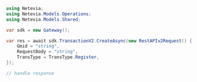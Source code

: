 <!-- Start SDK Example Usage -->


```csharp
using Netevia;
using Netevia.Models.Operations;
using Netevia.Models.Shared;

var sdk = new Gateway();

var res = await sdk.TransactionV2.CreateAsync(new RestAPIv2Request() {
    Gmid = "string",
    RequestBody = "string",
    TransType = TransType.Register,
});

// handle response
```
<!-- End SDK Example Usage -->